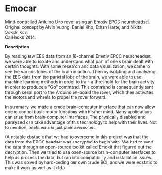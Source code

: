 Emocar
======

Mind-controlled Arduino Uno rover using an Emotiv EPOC neuroheadset.  
Original concept by Alvin Vuong, Daniel Kho, Ethan Harte, and Nikita Sokolnikov.  
CalHacks 2014.

**Description**  

By reading raw EEG data from an 16-channel Emotiv EPOC neuroheadset, we were able to isolate and understand what part of one's brain dealt with certain thoughts. With some research and data visualization, we came to see the various lobes of the brain in action. Then by isolating and analyzing the EEG data from the parietal lobe of the brain, we were able to use machine learning methods in order to train a threshold for the brain activity in order to produce a "Go" command. This command is consequently sent through serial port to the Arduino on-board the rover, which then activates the motors and wheels to propel the rover forward.

In summary, we made a crude brain-computer interface that can now allow one to control basic motor functions with his/her mind. Many applications can arise from brain-computer interfaces. The physically disabled and paralyzed can take advantage of this technology to help with their lives. Not to mention, telekinesis is just plain awesome.

(A notable obstacle that we had to overcome in this project was that the data from the EPOC headset was encrypted to begin with. We had to send the data through an open-source toolkit called Emokit that figured out the decryption. Then we tried to use open-source brain-computer interfaces to help us process the data, but ran into compatibility and installation issues. This was solved by hard-coding our own crude BCI, and we were ecstatic to make it work as well as it did.)

